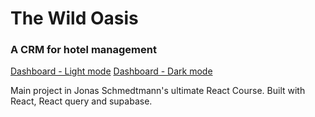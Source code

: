# The Wild Oasis

### A CRM for hotel management

[Dashboard - Light mode](/dashboard1.png)
[Dashboard - Dark mode](/dashboard2.png)

Main project in Jonas Schmedtmann's ultimate React Course. Built with React, React query and supabase.
